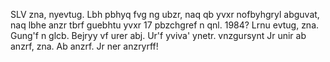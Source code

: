 SLV zna, nyevtug. Lbh pbhyq fvg ng ubzr, naq qb yvxr nofbyhgryl abguvat, naq lbhe anzr tbrf guebhtu yvxr 17 pbzchgref n qnl. 1984? Lrnu evtug, zna. Gung'f n glcb. Bejryy vf urer abj. Ur'f yviva' ynetr. vnzgursynt Jr unir ab anzrf, zna. Ab anzrf. Jr ner anzryrff!
